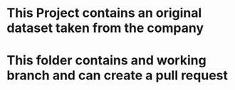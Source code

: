 # This Project contains an original dataset taken from the company
# This folder contains and working branch and can create a pull request
